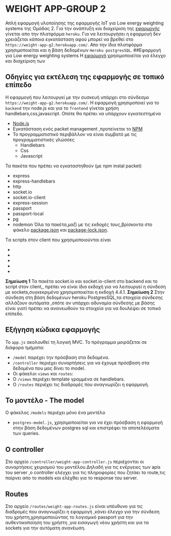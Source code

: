 
# WEIGHT APP-GROUP 2

Απλή εφαρμογή υλοποίησης της εφαρμογής ΙoT για Low energy weighting systems
της Ομάδας 2.
Για την ανάπτυξη και διαχείριση της [εφαρμογής](https://weight-app-g2.herokuapp.com/) γίνεται απο την πλατφόρμα `heroku`.
Για να λειτουργήσει η εφαρμογή δεν χρειάζεται κάποια εγκατάσταση αφού μπορεί να βρεθεί στο `https://weight-app-g2.herokuapp.com/`.
Απο την ίδια πλατφόρμα χρησιμοποιείται και η βάση δεδομένων `Heroku postgresSQL`.
##Εφαρμογή για Low energy weighting systems
Η [εφαρμογή](https://weight-app-g2.herokuapp.com/) χρησιμοποιείται για έλεγχο και διαχείριση των 

## Οδηγίες για εκτέλεση της εφαρμογής σε τοπικό επίπεδο
Η εφαρμογή που λειτουργεί με την συσκευή υπάρχει στο σύνδεσμο `https://weight-app-g2.herokuapp.com/`.
Η εφαρμογή χρησιμοποιεί για το `backend` την node.js και για το `frontend` γίνεται χρήση handlebars,css,javascript.
Οπότε θα πρέπει να υπάρχουν εγκατεστημένα
* [Node.js](https://nodejs.org/en/download/)
* Εγκατάσταση ενός packet management ,προτείνεται το [NPM](https://www.npmjs.com/)
* Το προγραμματιστικό περιβάλλον να είναι συμβατό με τις προγραμματιστικές γλώσσες
  - Handlebars
  - Css
  - Javascript

Τα πακέτα που πρέπει να εγκαταστηθούν (με npm instal packet)
* express
* express-handlebars
* http
* socket.io
* socket.io-client
* express-session
* passport
* passport-local
* pg
* nodemon
Όλα τα πακέτα,μαζί με τις εκδοχές τους,βρίσκοντα στο φάκελο [package.json](/package.json) και [package-lock.json](/package-lock.json).

Tα scripts στον client που χρησιμοποιούνται είναι 
* <script src="https://code.highcharts.com/highcharts.js "></script>
* <script src="https://code.highcharts.com/modules/data.js "></script>
* <script src="https://code.highcharts.com/modules/exporting.js "></script>
* <script src="https://cdn.socket.io/4.4.1/socket.io.min.js "></script>
* <script src="/leaflet.js"></script>
**Σημείωση 1** Τα πακέτα socket.io και socket.io-client στο backend και το script στον client,<script src="https://cdn.socket.io/4.4.1/socket.io.min.js"></script>, πρέπει να είναι ίδια εκδοχή για να λειτουργεί η σύνδεση με sockets,συγκεκριμένα χρησιμοποιείται η εκδοχή 4.4.1.
**Σημείωση 2** Στην σύνδεση στη βάση δεδομένων heroku PostgresSQL,τα στοιχεία σύνδεσης αλλάζουν αυτόματα ,οπότε αν υπάρχει αδυναμία σύνδεσης με βάσης είναι γιατί πρέπει να ανανεωθούν τα στοιχεία για να δουλέψει σε τοπικό επίπεδο.


  



## Εξήγηση κώδικα εφαρμογής

Το `app.js` ακολουθεί τη λογική MVC. Το πρόγραμμα μοιράζεται σε διάφορα τμήματα: 
 - `/model` παρέχει την πρόσβαση στα δεδομένα.
 - `/controller` περιέχει συναρτήσεις για να έχουμε πρόσβαση στα δεδομένα που μας δίνει το model.
 - Οι φάκελοι `views` και `routes`:
  - Ο `/views` περιέχει template γραμμένα σε handlebars.
  - Ο `/routes` περιέχει τις διαδρομές που αναγνωρίζει η εφαρμογή.

## Το μοντέλο - The model
Ο φάκελος `/models` περιέχει μόνο ένα μοντέλο 
- `postgres-model.js`, χρησιμοποιείται για να έχει πρόσβαση η εφαρμογή στην βάση δεδομένων postgres sql και επιστρέφει τα αποτελέσματα των queries.



## Ο controller
Στο αρχείο `/controller/weight-app-controller.js` περιέχονται οι συναρτήσεις χειρισμού του μοντέλου.Δηλαδή για τις ενέργειες των apis του server ,ο controller ελέγχει για τις πληροφορίες που ζητάει το route,τις παίρνει απο το models και ελέχθει για το response του server.

## Routes
Στο αρχείο `/routes/weight-app-routes.js` είναι υπέυθυνο για τις διαδρομές που αναγνωρίζει η εφαρμογή ,κάνει έλεγχο για την σύνδεση του χρήστη,χρησιμοποιώντας το λογισμικό passport για την αυθεντικοποίηση του χρήστη ,για εισαγωγή νέου χρήστη και για τα sockets για την αυτόματη ανανέωση. 
